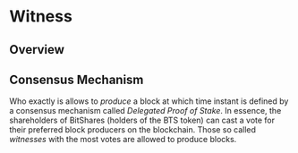 # Witness

## Overview

## Consensus Mechanism

Who exactly is allows to *produce* a block at which time instant is defined by a
consensus mechanism called *Delegated Proof of Stake*. In essence, the
shareholders of BitShares (holders of the BTS token) can cast a vote for their
preferred block producers on the blockchain. Those so called *witnesses* with
the most votes are allowed to produce blocks.
